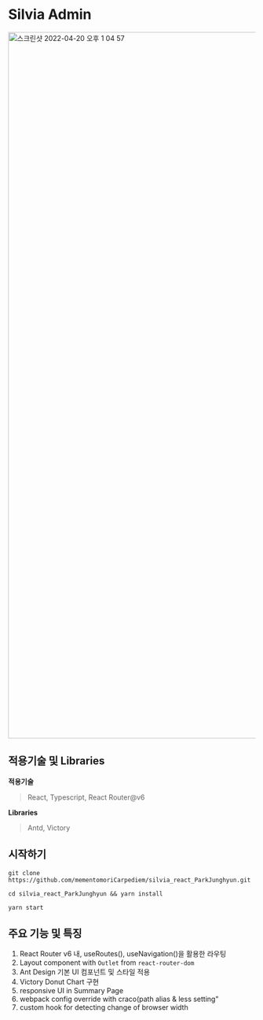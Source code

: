 # Silvia Admin

<img width="1436" alt="스크린샷 2022-04-20 오후 1 04 57" src="https://user-images.githubusercontent.com/70994795/164148313-ea4af352-5dfa-4201-b6b7-82df61394a13.png">


## 적용기술 및 Libraries

  **적용기술**
>  React, Typescript, React Router@v6
    
  **Libraries**
>  Antd, Victory

## 시작하기
```
git clone https://github.com/mementomoriCarpediem/silvia_react_ParkJunghyun.git 
```
```
cd silvia_react_ParkJunghyun && yarn install 
```
```
yarn start
```


## 주요 기능 및 특징
1. React Router v6 내, useRoutes(), useNavigation()을 활용한 라우팅
2. Layout component with `Outlet` from `react-router-dom`
3. Ant Design 기본 UI 컴포넌트 및 스타일 적용
4. Victory Donut Chart 구현 
5. responsive UI in Summary Page
6. webpack config override with craco(path alias & less setting"
7. custom hook for detecting change of browser width
 


